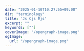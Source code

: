 ```yaml
---
date: "2025-01-10T10:27:55+09:00"
dir: "terminology"
title: 'Js Cjs Mjs'
excerpt: ""
keywords: [""]
coverImage: "/opengraph-image.png"
ogImage:
  url: "/opengraph-image.png"
---
```

